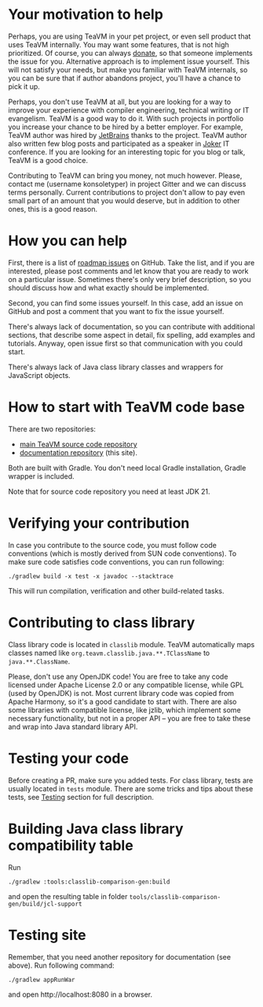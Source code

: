 # Your motivation to help

Perhaps, you are using TeaVM in your pet project, or even sell product that uses TeaVM internally.
You may want some features, that is not high prioritized.
Of course, you can always [donate](https://github.com/sponsors/konsoletyper), so that someone implements
the issue for you.
Alternative approach is to implement issue yourself. This will not satisfy your needs,
but make you familiar with TeaVM internals, so you can be sure that if author abandons project,
you'll have a chance to pick it up.

Perhaps, you don't use TeaVM at all, but you are looking for a way to improve your experience with
compiler engineering, technical writing or IT evangelism. TeaVM is a good way to do it.
With such projects in portfolio you increase your chance to be hired by a better employer.
For example, TeaVM author was hired by [JetBrains](https://www.jetbrains.com/) thanks to the project.
TeaVM author also written few blog posts and participated as a speaker in [Joker](https://jokerconf.com/en/)
IT conference.
If you are looking for an interesting topic for you blog or talk, TeaVM is a good choice.

Contributing to TeaVM can bring you money, not much however. Please, contact me (username konsoletyper) in
project Gitter and we can discuss terms personally.
Current contributions to project don't allow to pay even small part of an amount that you would deserve,
but in addition to other ones, this is a good reason.


# How you can help

First, there is a list of 
[roadmap issues](https://github.com/konsoletyper/teavm/issues?q=is%3Aissue+is%3Aopen+label%3Aroadmap) on GitHub.
Take the list, and if you are interested, please post comments and let know that you are ready to work
on a particular issue.
Sometimes there's only very brief description, so you should discuss how and what exactly should be implemented.

Second, you can find some issues yourself.
In this case, add an issue on GitHub and post a comment that you want to fix the issue yourself.

There's always lack of documentation, so you can contribute with additional sections, that describe
some aspect in detail, fix spelling, add examples and tutorials.
Anyway, open issue first so that communication with you could start.

There's always lack of Java class library classes and wrappers for JavaScript objects.


# How to start with TeaVM code base

There are two repositories:

* [main TeaVM source code repository](https://github.com/konsoletyper/teavm) 
* [documentation repository](https://github.com/konsoletyper/teavm-site) (this site).

Both are built with Gradle. You don't need local Gradle installation, Gradle wrapper is included.

Note that for source code repository you need at least JDK 21.


# Verifying your contribution

In case you contribute to the source code, you must follow code conventions (which is mostly derived from
SUN code conventions). 
To make sure code satisfies code conventions, you can run following:

```
./gradlew build -x test -x javadoc --stacktrace
```

This will run compilation, verification and other build-related tasks.


# Contributing to class library

Class library code is located in `classlib` module.
TeaVM automatically maps classes named like `org.teavm.classlib.java.**.TClassName` to `java.**.ClassName`.

Please, don't use any OpenJDK code! You are free to take any code licensed under Apache License 2.0 or
any compatible license, while GPL (used by OpenJDK) is not.
Most current library code was copied from Apache Harmony, so it's a good candidate to start with.
There are also some libraries with compatible license, like jzlib, which implement some 
necessary functionality, but not in a proper API &ndash; you are free to take these and wrap into
Java standard library API.


# Testing your code

Before creating a PR, make sure you added tests. For class library, tests are usually located in `tests` module.
There are some tricks and tips about these tests, see [Testing](/docs/contributing/testing.html) section for full description.


# Building Java class library compatibility table

Run

```
./gradlew :tools:classlib-comparison-gen:build 
```

and open the resulting table in folder `tools/classlib-comparison-gen/build/jcl-support`


# Testing site

Remember, that you need another repository for documentation (see above).
Run following command:

```
./gradlew appRunWar
```

and open http://localhost:8080 in a browser.
